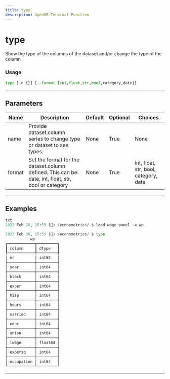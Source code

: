 ```yaml
---
title: type
description: OpenBB Terminal Function
---
```


# type

Show the type of the columns of the dataset and/or change the type of the column

### Usage

```python
type [-n {}] [--format {int,float,str,bool,category,date}]
```

---

## Parameters

| Name | Description | Default | Optional | Choices |
| ---- | ----------- | ------- | -------- | ------- |
| name | Provide dataset.column series to change type or dataset to see types. | None | True | None |
| format | Set the format for the dataset.column defined. This can be: date, int, float, str, bool or category | None | True | int, float, str, bool, category, date |


---

## Examples

```python
txt
2022 Feb 28, 15:53 (🦋) /econometrics/ $ load wage_panel -a wp

2022 Feb 28, 15:53 (🦋) /econometrics/ $ type
           wp
┏━━━━━━━━━━━━┳━━━━━━━━━┓
┃ column     ┃ dtype   ┃
┡━━━━━━━━━━━━╇━━━━━━━━━┩
│ nr         │ int64   │
├────────────┼─────────┤
│ year       │ int64   │
├────────────┼─────────┤
│ black      │ int64   │
├────────────┼─────────┤
│ exper      │ int64   │
├────────────┼─────────┤
│ hisp       │ int64   │
├────────────┼─────────┤
│ hours      │ int64   │
├────────────┼─────────┤
│ married    │ int64   │
├────────────┼─────────┤
│ educ       │ int64   │
├────────────┼─────────┤
│ union      │ int64   │
├────────────┼─────────┤
│ lwage      │ float64 │
├────────────┼─────────┤
│ expersq    │ int64   │
├────────────┼─────────┤
│ occupation │ int64   │
└────────────┴─────────┘
```
---
